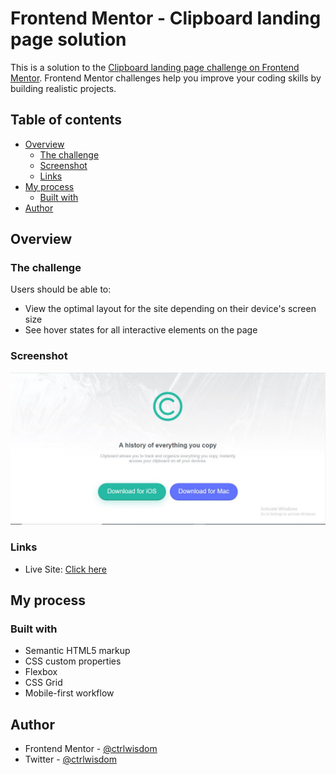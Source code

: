 # Frontend Mentor - Clipboard landing page solution

This is a solution to the [Clipboard landing page challenge on Frontend Mentor](https://www.frontendmentor.io/challenges/clipboard-landing-page-5cc9bccd6c4c91111378ecb9). Frontend Mentor challenges help you improve your coding skills by building realistic projects. 

## Table of contents

- [Overview](#overview)
  - [The challenge](#the-challenge)
  - [Screenshot](#screenshot)
  - [Links](#links)
- [My process](#my-process)
  - [Built with](#built-with)
- [Author](#author)


## Overview

### The challenge

Users should be able to:

- View the optimal layout for the site depending on their device's screen size
- See hover states for all interactive elements on the page

### Screenshot

![screenshot for challenge hero page](./images/clipboard-scrn.jpg)


### Links

- Live Site: [Click here](https://ctrlwisdom.github.io/clipboard-landing-page/index.html)

## My process

### Built with

- Semantic HTML5 markup
- CSS custom properties
- Flexbox
- CSS Grid
- Mobile-first workflow


## Author

- Frontend Mentor - [@ctrlwisdom](https://www.frontendmentor.io/profile/ctrlwisdom)
- Twitter - [@ctrlwisdom](https://www.twitter.com/ctrlwisdom)

